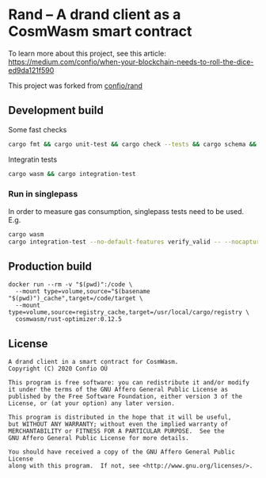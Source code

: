 # Rand – A drand client as a CosmWasm smart contract

To learn more about this project, see this article: https://medium.com/confio/when-your-blockchain-needs-to-roll-the-dice-ed9da121f590

This project was forked from [confio/rand](https://github.com/confio/rand)

## Development build

Some fast checks

```sh
cargo fmt && cargo unit-test && cargo check --tests && cargo schema && cargo clippy -- -D warnings
```

Integratin tests

```sh
cargo wasm && cargo integration-test
```

### Run in singlepass

In order to measure gas consumption, singlepass tests need to be used. E.g.

```sh
cargo wasm
cargo integration-test --no-default-features verify_valid -- --nocapture
```

## Production build

```
docker run --rm -v "$(pwd)":/code \
  --mount type=volume,source="$(basename "$(pwd)")_cache",target=/code/target \
  --mount type=volume,source=registry_cache,target=/usr/local/cargo/registry \
  cosmwasm/rust-optimizer:0.12.5
```

## License

```
A drand client in a smart contract for CosmWasm.
Copyright (C) 2020 Confio OÜ

This program is free software: you can redistribute it and/or modify
it under the terms of the GNU Affero General Public License as
published by the Free Software Foundation, either version 3 of the
License, or (at your option) any later version.

This program is distributed in the hope that it will be useful,
but WITHOUT ANY WARRANTY; without even the implied warranty of
MERCHANTABILITY or FITNESS FOR A PARTICULAR PURPOSE.  See the
GNU Affero General Public License for more details.

You should have received a copy of the GNU Affero General Public License
along with this program.  If not, see <http://www.gnu.org/licenses/>.
```
